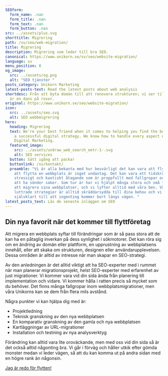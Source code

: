 ```yaml
---
SEOform:
  form_name: .nan
  form_title: .nan
  form_text: .nan
  form_button: .nan
src: ../assets/plus.svg
shorttitle: Migrering
path: /sv/seo/web-migration/
title: Migrering
description: Migrering som leder till bra SEO.
canonical: https://www.unikorn.se/sv/seo/website-migration/
language: sv
menu_position: 8
og_image:
  src: ../assets/og.png
  alt: "SEO tjänster "
posts_category: Unikorn Marketing
latest-posts-text: Read the latest posts about web analysis
shortdesc: Från att byta domän till att renovera strukturen; vi ser till att det
  är en dans på rosor.
original: https://www.unikorn.se/seo/website-migration/
icon:
  src: ../assets/seo.svg
  alt: SEO webbmigrering
hero:
  heading: Migrering
  text: We’re your best friend when it comes to helping you find the best path to
    a successful digital strategy. We know how to handle every aspect of your
    Digital Marketing.
  featured_image:
    src: ../assets/undraw_web_search_eetr-1-.svg
    alt: SEO services
  button: Sätt igång att packa!
  buttonlink: /sv/kontakt/
  preamble: "Vi är alla bekanta med hur besvärligt det kan vara att flytta, och
    att flytta en webbplats är inget undantag. Det kan vara ett tidskrävande,
    stressigt och kaotiskt åtagande som är proppfullt med fallgropar och risken
    att ha sönder saker. Som tur är har vi hjälpt många stora och små företag
    att migrera sina webbplatser, och vi lyfter alltid med våra ben. Våra
    luttrade strategier är alltid skräddarsydda till dina behov och vi ser
    självklart till att ingenting kommer bort längs vägen. "
latest_posts_text: Läs de senaste inläggen om SEO
---
```

## Din nya favorit när det kommer till flyttföretag

Att migrera en webbplats syftar till förändringar som är så pass stora att de kan ha en påtaglig inverkan på dess synlighet i sökmotorer. Det kan röra sig om en ändring av domän eller plattform, en upprustning av webbplatsens innehåll, eller att skaka om strukturen, designen eller användarupplevelsen. Dessa områden är alltid av intresse när man skapar en SEO-strategi.

Av den anledningen är det alltid viktigt att ha SEO-experter med i rummet när man planerar migrationsprojekt, helst SEO-experter med erfarenhet av just migrationer. Vi kommer vara vid din sida ända från planering till implementation och vidare. Vi kommer hålla i ratten precis så mycket som du behöver. Det finns många fallgropar inom webbplatsmigrationer, men våra Unikorns kan se dem från flera mils avstånd.

Några punkter vi kan hjälpa dig med är:

* Projektledning
* Teknisk granskning av den nya webbplatsen
* En komparativ granskning av den gamla och nya webbplatsen
* Kartläggningar av URL-migrationer
* Installation och testning av nya analysverktyg

Förändring kan alltid vara lite oroväckande, men med oss vid din sida så är det också alltid någonting bra. Vi går i förväg och håller utkik efter gömda monster medan vi leder vägen, så att du kan komma ut på andra sidan med en högre rank än någonsin.

[Jag är redo för flytten!](https://www.unikorn.se/sv/kontakt/)